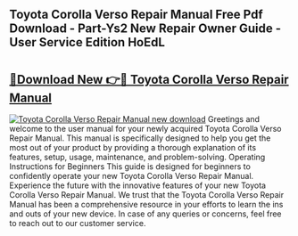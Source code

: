 ## Toyota Corolla Verso Repair Manual Free Pdf Download - Part-Ys2 New Repair Owner Guide - User Service Edition HoEdL

# <h2><a href="http://bc54632.oget.top/?id=Toyota+Corolla+Verso+Repair+Manual">🔗Download New 👉🔴 Toyota Corolla Verso Repair Manual</a></h2>

[![Toyota Corolla Verso Repair Manual new download](https://i.imgur.com/5g1atiW.png)](http://bc54632.oget.top/?id=Toyota+Corolla+Verso+Repair+Manual)
Greetings and welcome to the user manual for your newly acquired Toyota Corolla Verso Repair Manual. This manual is specifically designed to help you get the most out of your product by providing a thorough explanation of its features, setup, usage, maintenance, and problem-solving. Operating Instructions for Beginners This guide is designed for beginners to confidently operate your new Toyota Corolla Verso Repair Manual. Experience the future with the innovative features of your new Toyota Corolla Verso Repair Manual. We trust that the Toyota Corolla Verso Repair Manual has been a comprehensive resource in your efforts to learn the ins and outs of your new device. In case of any queries or concerns, feel free to reach out to our customer service.
